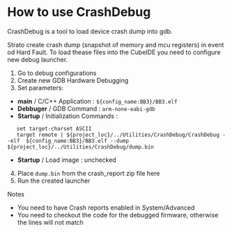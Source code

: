 # How to use CrashDebug

CrashDebug is a tool to load device crash dump into gdb.

Strato create crash dump (snapshot of memory and mcu registers) in event od Hard Fault.
To load thease files into the CubeIDE you need to configure new debug launcher.

1. Go to debug configurations
2. Create new GDB Hardware Debugging
3. Set parameters:
 * **main** / C/C++ Application : `${config_name:BB3}/BB3.elf`
 * **Debbuger** / GDB Command : `arm-none-eabi-gdb`
 * **Startup** / Initialization Commands : 
 ```
    set target-charset ASCII
    target remote | ${project_loc}/../Utilities/CrashDebug/CrashDebug --elf  ${config_name:BB3}/BB3.elf --dump ${project_loc}/../Utilities/CrashDebug/dump.bin
 ```
 * **Startup** / Load image : unchecked
4. Place `dump.bin` from the crash_report zip file here
5. Run the created launcher

Notes
* You need to have Crash reports enabled in System/Advanced
* You need to checkout the code for the debugged firmware, otherwise the lines will not match



